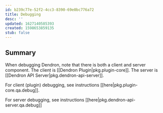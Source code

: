 ```yaml
---
id: b239c77e-52f2-4cc3-8390-69e0bc776a72
title: Debugging
desc: ''
updated: 1627140585393
created: 1598653859135
stub: false
---
```


## Summary

When debugging Dendron, note that there is both a client and server component. The client is [[Dendron Plugin|pkg.plugin-core]]. The server is [[Dendron API Server|pkg.dendron-api-server]]. 

For client (plugin) debugging, see instructions [[here|pkg.plugin-core.qa.debug]].

For server debugging, see instructions [[here|pkg.dendron-api-server.qa.debug]]

